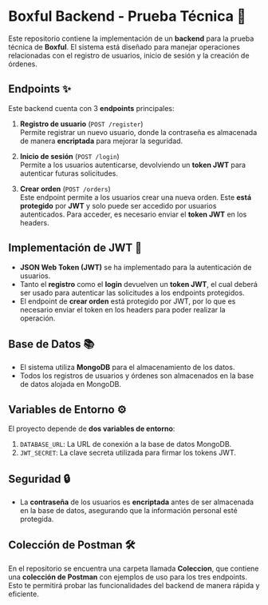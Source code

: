 # Boxful Backend - Prueba Técnica 🚀

Este repositorio contiene la implementación de un **backend** para la prueba técnica de  **Boxful**. El sistema está diseñado para manejar operaciones relacionadas con el registro de usuarios, inicio de sesión y la creación de órdenes.

## Endpoints ✨

Este backend cuenta con 3 **endpoints** principales:

1. **Registro de usuario** (`POST /register`)  
   Permite registrar un nuevo usuario, donde la contraseña es almacenada de manera **encriptada** para mejorar la seguridad.

2. **Inicio de sesión** (`POST /login`)  
   Permite a los usuarios autenticarse, devolviendo un **token JWT** para autenticar futuras solicitudes.

3. **Crear orden** (`POST /orders`)  
   Este endpoint permite a los usuarios crear una nueva orden. Este **está protegido** por **JWT** y solo puede ser accedido por usuarios autenticados. Para acceder, es necesario enviar el **token JWT** en los headers.

## Implementación de JWT 🔐

- **JSON Web Token (JWT)** se ha implementado para la autenticación de usuarios.
- Tanto el **registro** como el **login** devuelven un **token JWT**, el cual deberá ser usado para autenticar las solicitudes a los endpoints protegidos.
- El endpoint de **crear orden** está protegido por JWT, por lo que es necesario enviar el token en los headers para poder realizar la operación.

## Base de Datos 📚

- El sistema utiliza **MongoDB** para el almacenamiento de los datos.
- Todos los registros de usuarios y órdenes son almacenados en la base de datos alojada en MongoDB.

## Variables de Entorno ⚙️

El proyecto depende de **dos variables de entorno**:

1. `DATABASE_URL`: La URL de conexión a la base de datos MongoDB.
2. `JWT_SECRET`: La clave secreta utilizada para firmar los tokens JWT.

## Seguridad 🔒

- La **contraseña** de los usuarios es **encriptada** antes de ser almacenada en la base de datos, asegurando que la información personal esté protegida.

## Colección de Postman 🛠️

En el repositorio se encuentra una carpeta llamada **Coleccion**, que contiene una **colección de Postman** con ejemplos de uso para los tres endpoints. Esto te permitirá probar las funcionalidades del backend de manera rápida y eficiente.


